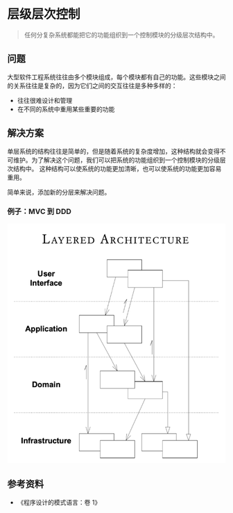 # 层级层次控制

> 任何分复杂系统都能把它的功能组织到一个控制模块的分级层次结构中。

## 问题

大型软件工程系统往往由多个模块组成，每个模块都有自己的功能。这些模块之间的关系往往是复杂的，因为它们之间的交互往往是多种多样的：

- 往往很难设计和管理
- 在不同的系统中重用某些重要的功能 

## 解决方案

单层系统的结构往往是简单的，但是随着系统的复杂度增加，这种结构就会变得不可维护。为了解决这个问题，我们可以把系统的功能组织到一个控制模块的分级层次结构中。
这种结构可以使系统的功能更加清晰，也可以使系统的功能更加容易重用。

简单来说，添加新的分层来解决问题。

### 例子：MVC 到  DDD

![DDD Layered](../images/ddd-layered.png)

## 参考资料

- 《程序设计的模式语言：卷 1》
